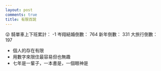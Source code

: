 ```yaml
---
layout: post
comments: true
title: 有限百說
---
```


:stuck_out_tongue_winking_eye:
騎單車上下班累計： -1
岑翔結婚倒數： 764
新年倒數： 331
大旅行倒數： 197

- 個人的存在有限
- 用數字來限住最容易但也無趣
- 七年是一輩子，一本書是，一個眼神是
